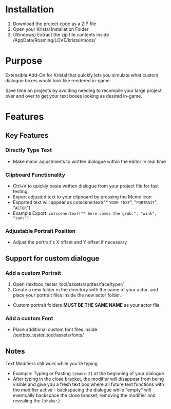 # Installation

1) Download the project code as a ZIP file
2) Open your Kristal Installation Folder
3) (Windows) Extract the zip file contents inside /AppData/Roaming/LOVE/kristal/mods/

# Purpose

Extensible Add-On for Kristal that quickly lets you simulate what custom dialogue boxes would look like rendered in-game.

Save time on projects by avoiding needing to recompile your large project over and over to get your text boxes looking as desired in-game.
# Features

## Key Features
### Directly Type Text
- Make minor adjustments to written dialogue within the editor in real time
### Clipboard Functionality
- Ctrl+V to quickly paste written dialogue from your project file for fast testing.
- Export adjusted text to your clipboard  by pressing the Memo icon
- Exported text will appear as cutscene:text("* `YOUR TEXT`", "`PORTRAIT`", "`ACTOR`")
- Example Export: `cutscene:text("* here comes the grub.", "wink", "sans")`
### Adjustable Portrait Position
- Adjust the portrait's X offset and Y offset if necessary

## Support for custom dialogue
### Add a custom Portrait
1) Open /textbox_tester_tool/assets/sprites/face/typer/
2) Create a new folder in the directory with the name of your actor, and place your portrait files inside the new actor folder.
- Custom portrait folders **MUST BE THE SAME NAME** as your actor file
### Add a custom Font
- Place additional custom font files inside /textbox_tester_tool/assets/fonts/

## Notes

Text Modifiers still work while you're typing
- Example: Typing or Pasting `[shake:2]` at the beginning of your dialogue
- After typing in the close bracket, the modifier will disappear from being visible and give you a fresh text box where all future text functions with the modifier active - backspacing the dialogue while "empty" will eventually backspace the close bracket, removing the modifier and revealing the `[shake:2`
